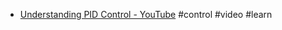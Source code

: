- [Understanding PID Control - YouTube](https://www.youtube.com/playlist?list=PLn8PRpmsu08pQBgjxYFXSsODEF3Jqmm-y) #control #video #learn 